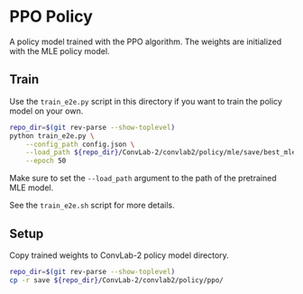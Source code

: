 # PPO Policy
A policy model trained with the PPO algorithm. The weights are initialized with the MLE policy model.

## Train
Use the `train_e2e.py` script in this directory if you want to train the policy model on your own.
```bash
repo_dir=$(git rev-parse --show-toplevel)
python train_e2e.py \
    --config_path config.json \
    --load_path ${repo_dir}/ConvLab-2/convlab2/policy/mle/save/best_mle \
    --epoch 50
```
Make sure to set the `--load_path` argument to the path of the pretrained MLE model.

See the `train_e2e.sh` script for more details.

## Setup
Copy trained weights to ConvLab-2 policy model directory.
```bash
repo_dir=$(git rev-parse --show-toplevel)
cp -r save ${repo_dir}/ConvLab-2/convlab2/policy/ppo/
```

